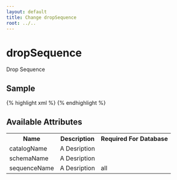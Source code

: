 ```yaml
---
layout: default
title: Change dropSequence
root: ../..
---
```


# dropSequence #

Drop Sequence

## Sample ##

{% highlight xml %}
<dropSequence catalogName="A String"
        schemaName="A String"
        sequenceName="A String"></dropSequence>
{% endhighlight %}

## Available Attributes ##

<table>
<tr><th>Name</th><th>Description</th><th>Required For Database</th></tr>
<tr><td>catalogName</td><td>A Desription</td><td></td></tr>
<tr><td>schemaName</td><td>A Desription</td><td></td></tr>
<tr><td>sequenceName</td><td>A Desription</td><td>all</td></tr>
</table>
